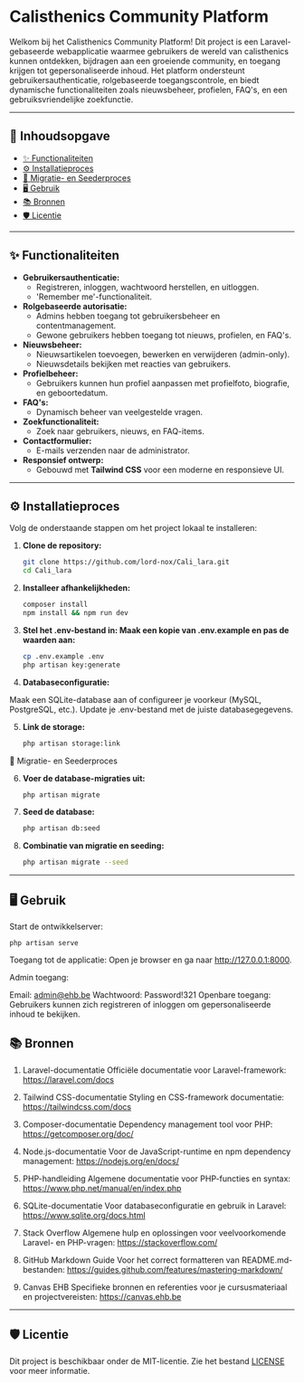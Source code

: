 # Calisthenics Community Platform

Welkom bij het Calisthenics Community Platform! Dit project is een Laravel-gebaseerde webapplicatie waarmee gebruikers de wereld van calisthenics kunnen ontdekken, bijdragen aan een groeiende community, en toegang krijgen tot gepersonaliseerde inhoud. Het platform ondersteunt gebruikersauthenticatie, rolgebaseerde toegangscontrole, en biedt dynamische functionaliteiten zoals nieuwsbeheer, profielen, FAQ's, en een gebruiksvriendelijke zoekfunctie.

---

## 📖 Inhoudsopgave
- [✨ Functionaliteiten](#functionaliteiten)
- [⚙️ Installatieproces](#installatieproces)
- [🚀 Migratie- en Seederproces](#migratie--en-seederproces)
- [🖥️ Gebruik](#gebruik)
- [📚 Bronnen](#bronnen)
- [🛡️ Licentie](#licentie)

---

## ✨ Functionaliteiten
- **Gebruikersauthenticatie:**
  - Registreren, inloggen, wachtwoord herstellen, en uitloggen.
  - 'Remember me'-functionaliteit.
- **Rolgebaseerde autorisatie:**
  - Admins hebben toegang tot gebruikersbeheer en contentmanagement.
  - Gewone gebruikers hebben toegang tot nieuws, profielen, en FAQ's.
- **Nieuwsbeheer:**
  - Nieuwsartikelen toevoegen, bewerken en verwijderen (admin-only).
  - Nieuwsdetails bekijken met reacties van gebruikers.
- **Profielbeheer:**
  - Gebruikers kunnen hun profiel aanpassen met profielfoto, biografie, en geboortedatum.
- **FAQ's:**
  - Dynamisch beheer van veelgestelde vragen.
- **Zoekfunctionaliteit:**
  - Zoek naar gebruikers, nieuws, en FAQ-items.
- **Contactformulier:**
  - E-mails verzenden naar de administrator.
- **Responsief ontwerp:**
  - Gebouwd met **Tailwind CSS** voor een moderne en responsieve UI.

---

## ⚙️ Installatieproces

Volg de onderstaande stappen om het project lokaal te installeren:

1. **Clone de repository:**
   ```bash
   git clone https://github.com/lord-nox/Cali_lara.git
   cd Cali_lara
   
2. **Installeer afhankelijkheden:**
   
   ```bash
   composer install
   npm install && npm run dev
   
3. **Stel het .env-bestand in: Maak een kopie van .env.example en pas de waarden aan:**
   
   ```bash
   cp .env.example .env
   php artisan key:generate

4. **Databaseconfiguratie:**

Maak een SQLite-database aan of configureer je voorkeur (MySQL, PostgreSQL, etc.).
Update je .env-bestand met de juiste databasegegevens.

5. **Link de storage:**
   
   ```bash
   php artisan storage:link

🚀 Migratie- en Seederproces

6. **Voer de database-migraties uit:**

   ```bash
   php artisan migrate

7. **Seed de database:**
   ```bash
   php artisan db:seed

8. **Combinatie van migratie en seeding:**
   ```bash
   php artisan migrate --seed

---

## 🖥️ Gebruik
Start de ontwikkelserver:

    php artisan serve
    
Toegang tot de applicatie: Open je browser en ga naar http://127.0.0.1:8000.

Admin toegang:

Email: admin@ehb.be
Wachtwoord: Password!321
Openbare toegang: Gebruikers kunnen zich registreren of inloggen om gepersonaliseerde inhoud te bekijken.

## 📚 Bronnen
1. Laravel-documentatie
Officiële documentatie voor Laravel-framework:
https://laravel.com/docs

2. Tailwind CSS-documentatie
Styling en CSS-framework documentatie:
https://tailwindcss.com/docs

3. Composer-documentatie
Dependency management tool voor PHP:
https://getcomposer.org/doc/

4. Node.js-documentatie
Voor de JavaScript-runtime en npm dependency management:
https://nodejs.org/en/docs/

5. PHP-handleiding
Algemene documentatie voor PHP-functies en syntax:
https://www.php.net/manual/en/index.php

6. SQLite-documentatie
Voor databaseconfiguratie en gebruik in Laravel:
https://www.sqlite.org/docs.html

7. Stack Overflow
Algemene hulp en oplossingen voor veelvoorkomende Laravel- en PHP-vragen:
https://stackoverflow.com/

8. GitHub Markdown Guide
Voor het correct formatteren van README.md-bestanden:
https://guides.github.com/features/mastering-markdown/

9. Canvas EHB
Specifieke bronnen en referenties voor je cursusmateriaal en projectvereisten:
https://canvas.ehb.be

---

## 🛡️ Licentie
Dit project is beschikbaar onder de MIT-licentie. Zie het bestand <a href="LICENSE">LICENSE</a> voor meer informatie.
